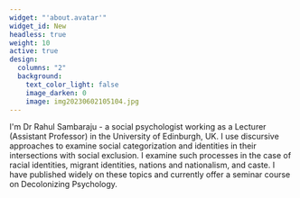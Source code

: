 ```yaml
---
widget: "'about.avatar'"
widget_id: New
headless: true
weight: 10
active: true
design:
  columns: "2"
  background:
    text_color_light: false
    image_darken: 0
    image: img20230602105104.jpg
---
```

<!--StartFragment-->

I'm Dr Rahul Sambaraju - a social psychologist working as a Lecturer (Assistant Professor) in the University of Edinburgh, UK. I use discursive approaches to examine social categorization and identities in their intersections with social exclusion. I examine such processes in the case of racial identities, migrant identities, nations and nationalism, and caste. I have published widely on these topics and currently offer a seminar course on Decolonizing Psychology.

<!--EndFragment-->